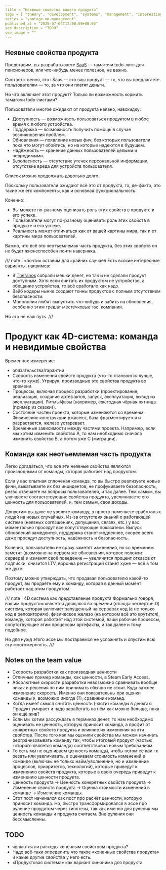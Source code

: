 ```yaml
---
title = "Неявные свойства вашего продукта"
tags = [ "theory", "development", "systems", "management", "interesting", "vantage-on-management"]
series = "vantage-on-management"
published_at = "2025-07-04T12:00:00+00:00"
seo_description = "TODO"
seo_image = ""
---
```


<!-- TODO: cover image -->


## Неявные свойства продукта

Представим, вы разрабатываете [SaaS](https://en.wikipedia.org/wiki/Software_as_a_service) — тамагочи todo-лист для пенсионеров, или что-нибудь менее полезное, не важно.

Соответственно, этот Saas — это ваш продукт — то, что вы предлагаете пользователям — то, за что они платят деньги.

Но что включает этот продукт? Только ли возможность кормить тамагочи todo-листами?

Пользователи многое ожидают от продукта неявно, навскидку:

- Доступность — возможность пользоваться продуктом в любое время с любого устройства.
- Поддержка — возможность получить помощь в случае возникновения проблем.
- Обновления — появление новых фич, без которых пользователи пока что могут обойтись, но на которые надеются в будущем.
- Надёжность — хранение данных пользователей целыми и невредимыми.
- Безопасность — отсутствие утечек персональной информации, отсутствие вреда для устройств пользователя.

Список можно продолжать довольно долго.

Поскольку пользователи ожидают всё это от продукта, то, де-факто, это такие же его компоненты, как и основная функциональность.

Конечно:

- Вы можете по-разному оценивать роль этих свойств в продукте и его успехе.
- Пользователи могут по-разному оценивать роль этих свойств в продукте и его успехе.
- Реальность может отличаться как от вашей картины мира, так и от картины мира пользователей.

Важно, что всё это неотъемлемая часть продукта, без этих свойств он не будет жизнеспособен почти наверняка.

/// note | «почти» оставим для крайних случаев
Есть всякие интересные варианты, например:

- В [Theranos](https://en.wikipedia.org/wiki/Theranos) собрали мешки денег, но так и не сделали продукт доступным. Хотя если считать их продуктом не устройство, а обещание устройства, то всё сработало как надо.
- Вайб кодеры нынче создают тонны продуктов с полным отсутствием безопасности.
- Монополии любят выпустить что-нибудь и забить на обновления, особенно этим грешат местечковые гос. компании.

Но это не наш путь.
///

# Продукт как 4D-система: команда и невидимые свойства

Временное измерение:

- обязательства/гарантии
- Скорость изменения свойств продукта (что-то станвоится лучше, что-то хуже). Утрируя, производные это свойства продукта во времени.
- Процессы, включая процесс разработки (проектирование, реализация, создание артефактов, запуск, эксплуатация, вывод из эксплуатации). Ритмы/фазы (например, ежегодная чёрная пятница (пример из сказки)).
- Состояние частей проекта, которые изменяются со временм. Физические конструкции ржавеют, база фрагментируется и разрастается, железо устаревает.
- Временные зависимости между частями проекта. Например, если мы хотим изменить свойство A, то нам необходимо сначала изменить свойство B, а потом уже C (миграции).


## Команда как неотъемлемая часть продукта

Легко догадаться, что все эти неявные свойства являются производными от команды, которая работает над продуктом.

Если у вас опытная сплочёная команда, то вы быстро реализуете новые фичи, выкатываете их без инцидентов, не профукиваете безопасность, резво отвечаете на вопросы пользователей, и так далее. Тем самым, вы улучшаете соответствующие свойства продукта, увеличиваете его ценность для пользователей, и, тем самым, свои доходы.

Допустим вы даже не уволите команду, в просто поменяете сработаных людей на новых случайных. Из-за отсутствия знаний о работающей системе (неявных соглашениях, допущения, связях, etc.) у вас моментально просядут все сопутствующие показатели. Выпуск обновлений замедлится, поддержка станет медленнее, скорее всего даже просядут доступность, надёжность и безопасность.

Конечно, пользователи не сразу заметят изменения, но со временем заметят (возможно на первом же обновлении, которое положит сервера) и изменят своё поведение — увеличится процент отказов от подписки, снизится LTV, воронка регистраций станет хуже — всё в том же духе.

Поэтому можно утверждать, что продавая пользователю какой-то продукт, вы продаёте ему и команду, которая в данный момент работает над этим продуктом.

/// note | 4D система как представление продукта
Формально говоря, вашим продуктом является длящаяся во времени (отсюда четвёртое D) система, которая включает запущенный на серверах код (а не только код в репозиториях), физическое железо (на котором всё это крутится), команду, которая работает над этой системой, ваши рабочие процессы, сопутствующие этим процессам артефакты, и так далее и тому подобное.

Но для нужд этого эссе мы постараемся не усложнять и опустим всю эту многомерность.
///

## Notes on the team value

- Скорость разработки как производная ценности
- Отличные пример команды, как ценности, в Steam Early Access.
- Абсолютные скорости разработки невозможно сравнивать вообще никак и решения по ним принимать обычно не стоит. Куда важнее изменение скорость. Именно они показательны при оценки команды и, возможно иногда (?), сравнении команд.
- Когда имеет смысл считать ценность (части) команды в деньгах: Продукт умирает и надо заработать на нём как можно больше, пока он ещё жив?
- Если мы хотим рассуждать в терминах денег, то нам необходимо оценивать не ценность, которую приносит команда, а профит от конкретных свойств продукта и влияние их изменения на эти свойства. После того как мы оценили свойства мы можем начинать реогранизовывать команду так, чтобы итоговый продукт (частью которого является команда) соответствовал новым требованиям.
- То есть мы не оцениваем ценность команды, чтобы потом её как-то резать или увеличивать, а оцениваем стоимость изменений в команде (включаы не только найм/увольнение, но и изменение процессов, приоритетов, технологий), которые приведут к изменению свойств продукта, которые в свою очередь приведут к изменению ценности продукта.
- Ценность продукта -> Ценность конкретных свойств продукта -> Изменение свойств продукта -> Оценка стоимости изменений в команде -> Изменение команды.
- Этот пост начинался как пост про расчёт ценности, которую приносит команда. Но, быстро трансформировался в эссе про руление проудктом через гипотезы, так как именно для руления мы ценность команды и продукта считаем. Вне руления они бессмысленны.

## TODO

- являются ли расходы конечным свойством продукта?
- Надо всё-таки определить что такое «конечные свойства продукта» и какие другие свойства у него есть.
- «Продуктовая система» как вариант синонима для продукта
